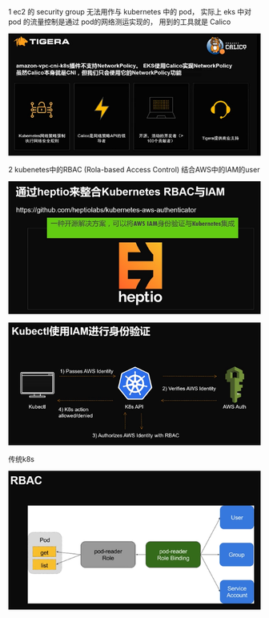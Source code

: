 


1 
ec2 的 security group 无法用作与 kubernetes 中的 pod， 实际上 eks 中对 pod 的流量控制是通过 pod的网络测运实现的， 用到的工具就是 Calico

![](image/Pasted%20image%2020240711154617.png)



2 
kubenetes中的RBAC (Rola-based Access Control) 结合AWS中的IAM的user 

![](image/Pasted%20image%2020240711154750.png)

![](image/Pasted%20image%2020240711154812.png)

传统k8s 

![](image/Pasted%20image%2020240711155004.png)





